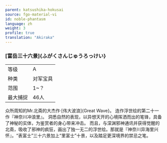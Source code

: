 ```yaml
---
parent: katsushika-hokusai
source: fgo-material-vi
id: noble-phantasm
language: zh
weight: 3
profile: true
translation: "Akiraka"
---
```


### [富岳三十六景]{ふがくさんじゅうろっけい}

<table>
  <tr><td>等级</td><td>A</td></tr>
  <tr><td>种类</td><td>对军宝具</td></tr>
  <tr><td>范围</td><td>1~？</td></tr>
  <tr><td>最大捕捉</td><td>46人</td></tr>
</table>

众所周知的Mr.北斋的大杰作·[伟大波浪]{Great Wave}。
连作浮世绘的第二十一作『神奈川冲浪里』。
洞悉自然的表现，以异想天开的心境挥洒而出的笔锋，具备了神秘的实体，为鉴赏者的身心带来冲击。
而且，与深渊邪神通讯并获得觉醒的北斋，吸收了邪神的疯狂，画出了独一无二的浮世绘。那就是『神奈川异海里兴怀』。“表富士”三十六景加上“里富士”十景，以及踏足更深境界的禁忌之笔。
